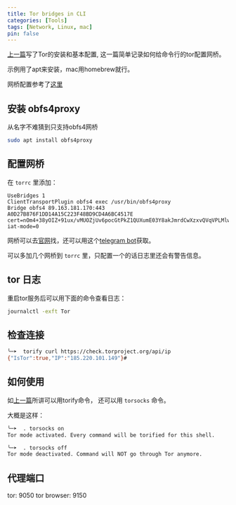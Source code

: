 ```yaml
---
title: Tor bridges in CLI
categories: [Tools]
tags: [Network, Linux, mac]
pin: false
---
```


[上一篇](https://oodenough.github.io/posts/How-to-use-tor-on-linux/)写了Tor的安装和基本配置, 这一篇简单记录如何给命令行的tor配置网桥。

示例用了apt来安装，mac用homebrew就行。

网桥配置参考了[这里](https://askubuntu.com/questions/1183145/how-can-i-configure-tor-with-bridge-and-privoxy-to-proxy-entire-system)

## 安装 obfs4proxy

从名字不难猜到只支持obfs4网桥

```bash
sudo apt install obfs4proxy
```

## 配置网桥

在 `torrc` 里添加：

```
UseBridges 1 
ClientTransportPlugin obfs4 exec /usr/bin/obfs4proxy 
Bridge obfs4 89.163.181.170:443 A0D27B876F1DD14A15C223F48BD9CD4A6BC4517E cert=nOm4+38yOIZ+91ux/vMUOZjUv6pocGtPkZ1QUXumE03Y8akJmrdCwXzxvQVqVPLMlwQrXA iat-mode=0
```

网桥可以去[官网](https://bridges.torproject.org)找，还可以用这个[telegram bot](https://t.me/getbridgesbot)获取。

可以多加几个网桥到 `torrc` 里，只配置一个的话日志里还会有警告信息。

## tor 日志

重启tor服务后可以用下面的命令查看日志：

```bash
journalctl -exft Tor
```

## 检查连接

```bash
╰─➤  torify curl https://check.torproject.org/api/ip
{"IsTor":true,"IP":"185.220.101.149"}#
```

## 如何使用

如[上一篇](https://oodenough.github.io/posts/How-to-use-tor-on-linux/)所讲可以用torify命令， 还可以用 `torsocks` 命令。

大概是这样：

```bash
╰─➤  . torsocks on
Tor mode activated. Every command will be torified for this shell.
```

```bash
╰─➤  . torsocks off
Tor mode deactivated. Command will NOT go through Tor anymore.
```

## 代理端口

tor: 9050
tor browser: 9150
